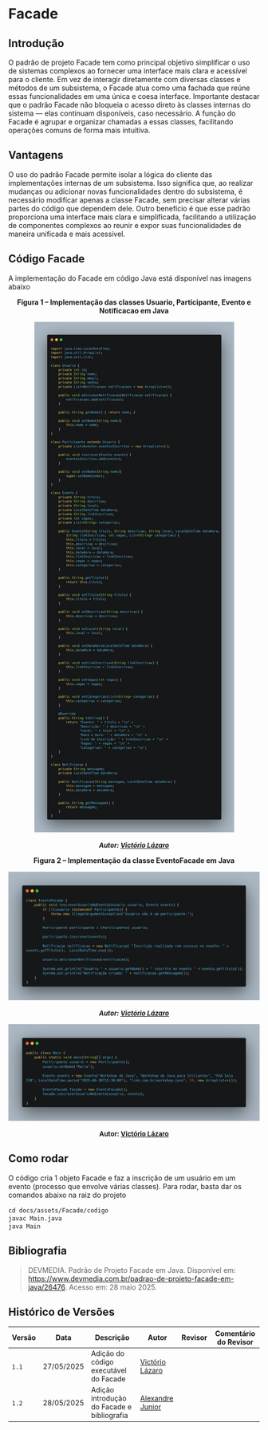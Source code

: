 # Facade

## Introdução 

O padrão de projeto Facade tem como principal objetivo simplificar o uso de sistemas complexos ao fornecer uma interface mais clara e acessível para o cliente. Em vez de interagir diretamente com diversas classes e métodos de um subsistema, o Facade atua como uma fachada que reúne essas funcionalidades em uma única e coesa interface. Importante destacar que o padrão Facade não bloqueia o acesso direto às classes internas do sistema — elas continuam disponíveis, caso necessário. A função do Facade é agrupar e organizar chamadas a essas classes, facilitando operações comuns de forma mais intuitiva.

## Vantagens 
O uso do padrão Facade permite isolar a lógica do cliente das implementações internas de um subsistema. Isso significa que, ao realizar mudanças ou adicionar novas funcionalidades dentro do subsistema, é necessário modificar apenas a classe Facade, sem precisar alterar várias partes do código que dependem dele. Outro benefício é que esse padrão proporciona uma interface mais clara e simplificada, facilitando a utilização de componentes complexos ao reunir e expor suas funcionalidades de maneira unificada e mais acessível.

## Código Facade

A implementação do Facade em código Java está disponível nas imagens abaixo

<center>

<a id="fig2">**Figura 1 – Implementação das classes Usuario, Participante, Evento e Notificacao em Java**</a>

![Classes Usuario, Participante, Evento, Notificacao](../../../assets/Facade/cod1.png)

<font size="2"><p style="text-align: center"><b>_Autor: <a href="https://github.com/Victor-oss">Victório Lázaro</a>_</b></p></font>

<a id="fig2">**Figura 2 – Implementação da classe EventoFacade em Java**</a>

![Classe EventoFacade](../../../assets/Facade/cod2.png)

<font size="2"><p style="text-align: center"><b>_Autor: <a href="https://github.com/Victor-oss">Victório Lázaro</a>_</b></p></font>

![Classe Main](../../../assets/Facade/cod3.png)

<font size="2"><p style="text-align: center"><b>Autor: <a href="https://github.com/Victor-oss">Victório Lázaro</a> </b></p></font>

</center>


## Como rodar

O código cria 1 objeto Facade e faz a inscrição de um usuário em um evento (processo que envolve várias classes). Para rodar, basta dar os comandos abaixo na raiz do projeto

```
cd docs/assets/Facade/codigo
javac Main.java
java Main
```

## Bibliografia

> DEVMEDIA. Padrão de Projeto Facade em Java. Disponível em: https://www.devmedia.com.br/padrao-de-projeto-facade-em-java/26476. Acesso em: 28 maio 2025.
>

## Histórico de Versões

| Versão | Data       | Descrição                                                      | Autor                                            | Revisor | Comentário do Revisor |
| ------ | ---------- | -------------------------------------------------------------- | ------------------------------------------------ | ------- | --------------------- |
| `1.1`  | 27/05/2025 | Adição do código executável do Facade | [Victório Lázaro](https://github.com/Victor-oss) |         |        
| `1.2`  | 28/05/2025 | Adição introdução do Facade e bibliografia| [Alexandre Junior](https://github.com/AlexandreLJr) |         |  